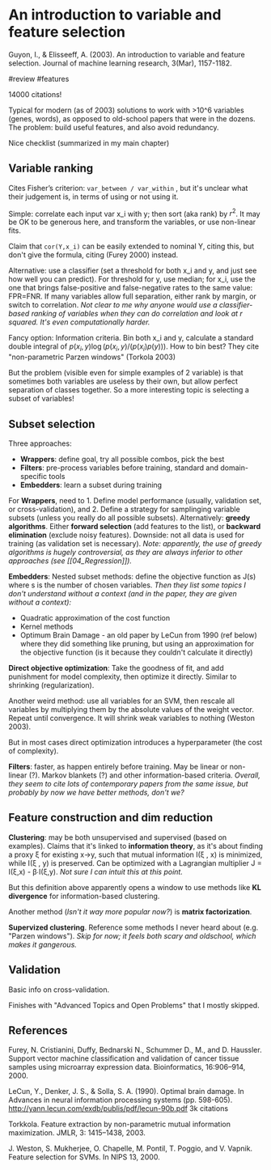 # An introduction to variable and feature selection
Guyon, I., & Elisseeff, A. (2003). An introduction to variable and feature selection. Journal of machine learning research, 3(Mar), 1157-1182.

#review #features

14000 citations!

Typical for modern (as of 2003) solutions to work with >10^6 variables (genes, words), as opposed to old-school papers that were in the dozens. The problem: build useful features, and also avoid redundancy. 

Nice checklist (summarized in my main chapter)

## Variable ranking

Cites Fisher’s criterion: `var_between / var_within` , but it's unclear what their judgement is, in terms of using or not using it.

Simple: correlate each input var x_i with y; then sort (aka rank) by $r^2$. It may be OK to be generous here, and transform the variables, or use non-linear fits.

Claim that `cor(Y,x_i)` can be easily extended to nominal Y, citing this, but don't give the formula, citing (Furey 2000) instead.

Alternative: use a classifier (set a threshold for both x_i and y, and just see how well you can predict). For threshold for y, use median; for x_i, use the one that brings false-positive and false-negative rates to the same value: FPR=FNR. If many variables allow full separation, either rank by margin, or switch to correlation. _Not clear to me why anyone would use a classifier-based ranking of variables when they can do correlation and look at r squared. It's even computationally harder._

Fancy option: Information criteria. Bin both x_i and y, calculate a standard double integral of $p(x_i,y) \log( p(x_i,y) / (p(x_i)p(y)) )$. How to bin best? They cite "non-parametric Parzen windows" (Torkola 2003)

But the problem (visible even for simple examples of 2 variable) is that sometimes both variables are useless by their own, but allow perfect separation of classes together. So a more interesting topic is selecting a subset of variables!

## Subset selection

Three approaches: 
* **Wrappers**: define goal, try all possible combos, pick the best
* **Filters**: pre-process variables before training, standard and domain-specific tools
* **Embedders**: learn a subset during training

For **Wrappers**, need to 1. Define model performance (usually, validation set, or cross-validation), and 2. Define a strategy for samplinging variable subsets (unless you really do all possible subsets). Alternatively: **greedy algorithms**. Either **forward selection** (add features to the list), or **backward elimination** (exclude noisy features). Downside: not all data is used for training (as validation set is necessary). _Note: apparently, the use of greedy algorithms is hugely controversial, as they are always inferior to other approaches (see [[04_Regression]])._

**Embedders**: Nested subset methods: define the objective function as J(s) where s is the number of chosen variables. _Then they list some topics I don't understand without a context (and in the paper, they are given without a context):_
* Quadratic approximation of the cost function
* Kernel methods
* Optimum Brain Damage - an old paper by LeCun from 1990 (ref below) where they did something like pruning, but using an approximation for the objective function (is it because they couldn't calculate it directly)

**Direct objective optimization**: Take the goodness of fit, and add punishment for model complexity, then optimize it directly. Similar to shrinking (regularization).

Another weird method: use all variables for an SVM, then rescale all variables by multiplying them by the absolute values of the weight vector. Repeat until convergence. It will shrink weak variables to nothing (Weston 2003). 

But in most cases direct optimization introduces a hyperparameter (the cost of complexity).

**Filters**: faster, as happen entirely before training. May be linear or non-linear (?). Markov blankets (?) and other information-based criteria. _Overall, they seem to cite lots of contemporary papers from the same issue, but probably by now we have better methods, don't we?_

## Feature construction and dim reduction

**Clustering**: may be both unsupervised and supervised (based on examples). Claims that it's linked to **information theory**, as it's about finding a proxy ξ for existing x→y, such that mutual information I(ξ , x) is minimized, while I(ξ , y) is preserved. Can be optimized with a Lagrangian multiplier J = I(ξ,x) - β∙I(ξ,y). _Not sure I can intuit this at this point._

But this definition above apparently opens a window to use methods like **KL divergence** for information-based clustering.

Another method (_Isn't it way more popular now?_) is **matrix factorization**.

**Supervized clustering**. Reference some methods I never heard about (e.g. "Parzen windows"). _Skip for now; it feels both scary and oldschool, which makes it gangerous._

## Validation

Basic info on cross-validation.

Finishes with "Advanced Topics and Open Problems" that I mostly skipped.

## References

Furey, N. Cristianini, Duffy, Bednarski N., Schummer D., M., and D. Haussler. Support vector
machine classification and validation of cancer tissue samples using microarray expression data.
Bioinformatics, 16:906–914, 2000.

LeCun, Y., Denker, J. S., & Solla, S. A. (1990). Optimal brain damage. In Advances in neural information processing systems (pp. 598-605).
http://yann.lecun.com/exdb/publis/pdf/lecun-90b.pdf
3k citations

Torkkola. Feature extraction by non-parametric mutual information maximization. JMLR, 3:
1415–1438, 2003.

J. Weston, S. Mukherjee, O. Chapelle, M. Pontil, T. Poggio, and V. Vapnik. Feature selection for
SVMs. In NIPS 13, 2000.